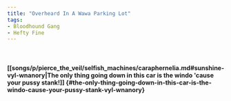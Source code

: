 ```yaml
---
title: "Overheard In A Wawa Parking Lot"
tags:
- Bloodhound Gang
- Hefty Fine
---
```

&nbsp;
#### [[songs/p/pierce_the_veil/selfish_machines/caraphernelia.md#sunshine-vyl-wnanory|The only thing going down in this car is the windo 'cause your pussy stank!]] {#the-only-thing-going-down-in-this-car-is-the-windo-cause-your-pussy-stank-vyl-wnanory}
